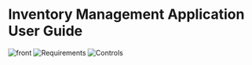 # Inventory Management Application User Guide
![front](https://user-images.githubusercontent.com/89613113/141865030-101201fb-7587-4660-ac51-53af9a155d0b.png)
![Requirements](https://user-images.githubusercontent.com/89613113/141865051-1447f513-8782-4bdc-add3-5a9f0d2a95de.png)
![Controls](https://user-images.githubusercontent.com/89613113/141865064-991daf4c-6106-4e3c-9e56-4ddd126305fd.png)
